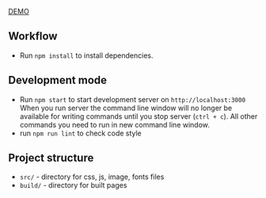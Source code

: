 [DEMO](https://irakalmykova.github.io/calendar-test/)

## Workflow
- Run `npm install` to install dependencies.
## Development mode 

- Run `npm start` to start development server on `http://localhost:3000`
    When you run server the command line window will no longer be available for 
    writing commands until you stop server (`ctrl + c`). All other commands you 
    need to run in new command line window.
- run `npm run lint` to check code style
    
## Project structure

- `src/` - directory for css, js, image, fonts files
- `build/` - directory for built pages    
